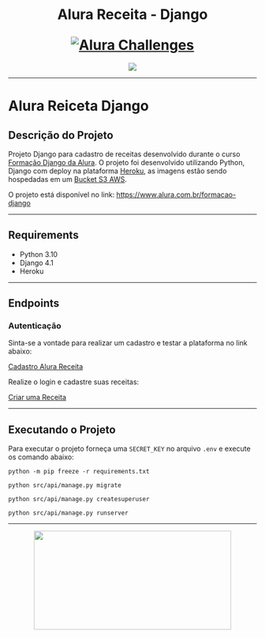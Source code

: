 
<h1 align="center">
	<p align="center">Alura Receita - Django</p>
	<a href="https://alura-receita-django.herokuapp.com/"><img src="src\static\img\core-img\favicon.ico" alt="Alura Challenges"></a>
</h1>

<div align="center" id="badges">
    <img src="https://img.shields.io/badge/STATUS-COMPLETED-green"/>
</div>

---

# Alura Reiceta Django
## Descrição do Projeto
Projeto Django para cadastro de receitas desenvolvido durante o curso [Formação Django da Alura](https://www.alura.com.br/formacao-django). O projeto foi desenvolvido utilizando Python, Django com deploy na plataforma [Heroku](https://www.heroku.com), as imagens estão sendo hospedadas em um [Bucket S3 AWS](https://aws.amazon.com/pt/s3/).

O projeto está disponível no link: https://www.alura.com.br/formacao-django

---

## Requirements
- Python 3.10
- Django 4.1
- Heroku
---

## Endpoints
### Autenticação
Sinta-se a vontade para realizar um cadastro e testar a plataforma no link abaixo:

[Cadastro Alura Receita](https://alura-receita-django.herokuapp.com/usuario/cadastro)

Realize o login e cadastre suas receitas:

[Criar uma Receita](https://alura-receita-django.herokuapp.com/receita/criar)

---

## Executando o Projeto
Para executar o projeto forneça uma `SECRET_KEY` no arquivo `.env` e execute os comando abaixo:

`python -m pip freeze -r requirements.txt`

`python src/api/manage.py migrate`

`python src/api/manage.py createsuperuser`

`python src/api/manage.py runserver`

---
<div align="center">
    <img src="docs\alura_receita_tour.gif" width="400" height="200" />
</div>
